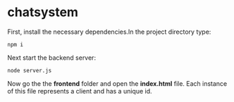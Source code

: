 # chatsystem
First, install the necessary dependencies.In the project directory type:

``` npm i ```

Next start the backend server:

```node server.js```

Now go the the **frontend** folder and open the **index.html** file. Each instance of this file represents a client and has a unique id.
